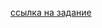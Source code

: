 [ссылка на задание](https://github.com/netology-code/javaqa-homeworks/tree/master/oop1#%D0%B7%D0%B0%D0%B4%D0%B0%D1%87%D0%B0-1---%D1%80%D0%B0%D0%B4%D0%B8%D0%BE%D0%BC%D0%B0%D0%BD)
